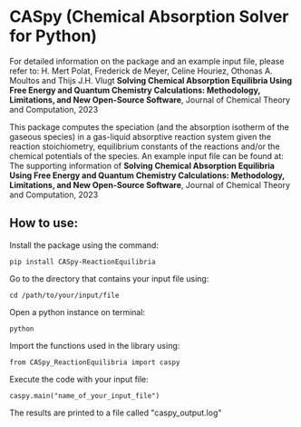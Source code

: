 # CASpy (Chemical Absorption Solver for Python)

For detailed information on the package and an example input file, please refer to:
H. Mert Polat, Frederick de Meyer, Celine Houriez, Othonas A. Moultos and Thijs J.H. Vlugt
**Solving Chemical Absorption Equilibria Using Free Energy and Quantum Chemistry Calculations: Methodology, Limitations, and New Open-Source Software**, Journal of Chemical Theory and Computation, 2023

This package computes the speciation (and the absorption isotherm of the gaseous species) in a gas-liquid absorptive reaction system given the reaction stoichiometry, equilibrium constants of the reactions and/or the chemical potentials of the species.
An example input file can be found at: The supporting information of **Solving Chemical Absorption Equilibria Using Free Energy and Quantum Chemistry Calculations: Methodology, Limitations, and New Open-Source Software**, Journal of Chemical Theory and Computation, 2023

## How to use:

Install the package using the command:
```
pip install CASpy-ReactionEquilibria
```
Go to the directory that contains your input file using:
```
cd /path/to/your/input/file
```
Open a python instance on terminal:
```
python
```
Import the functions used in the library using:
```
from CASpy_ReactionEquilibria import caspy
```
Execute the code with your input file:
```
caspy.main("name_of_your_input_file")
```
The results are printed to a file called "caspy_output.log"
